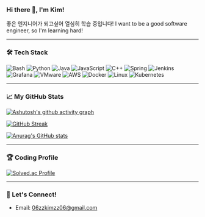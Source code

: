 ### Hi there 👋, I'm Kim!
좋은 엔지니어가 되고싶어 열심히 학습 중입니다!
I want to be a good software engineer, so I'm learning hard!

---

### 🛠️ Tech Stack
![Bash](https://img.shields.io/badge/Bash-3776AB?style=for-the-badge&logo=python&logoColor=white)
![Python](https://img.shields.io/badge/Python-3776AB?style=for-the-badge&logo=python&logoColor=white)
![Java](https://img.shields.io/badge/Java-007396?style=for-the-badge&logo=java&logoColor=white)
![JavaScript](https://img.shields.io/badge/JavaScript-F7DF1E?style=for-the-badge&logo=javascript&logoColor=black)
![C++](https://img.shields.io/badge/C++-00599C?style=for-the-badge&logo=cplusplus&logoColor=white)
![Spring](https://img.shields.io/badge/Spring-6DB33F?style=for-the-badge&logo=spring&logoColor=white)
![Jenkins](https://img.shields.io/badge/Jenkins-D24939?style=for-the-badge&logo=jenkins&logoColor=white)
![Grafana](https://img.shields.io/badge/Grafana-F46800?style=for-the-badge&logo=grafana&logoColor=white)
![VMware](https://img.shields.io/badge/VMware-607078?style=for-the-badge&logo=vmware&logoColor=white)
![AWS](https://img.shields.io/badge/AWS-232F3E?style=for-the-badge&logo=amazonaws&logoColor=white)
![Docker](https://img.shields.io/badge/Docker-2496ED?style=for-the-badge&logo=docker&logoColor=white)
![Linux](https://img.shields.io/badge/Linux-FCC624?style=for-the-badge&logo=linux&logoColor=black)
![Kubernetes](https://img.shields.io/badge/Kubernetes-326CE5?style=for-the-badge&logo=kubernetes&logoColor=white)

---

### 📈 My GitHub Stats
[![Ashutosh's github activity graph](https://github-readme-activity-graph.vercel.app/graph?username=SorryKim&theme=tokyo-night)](https://github.com/ashutosh00710/github-readme-activity-graph)<br/>

[![GitHub Streak](https://streak-stats.demolab.com/?user=SorryKim&theme=tokyonight)](https://git.io/streak-stats)

[![Anurag's GitHub stats](https://github-readme-stats.vercel.app/api?username=SorryKim&show_icons=true&theme=tokyonight)](https://github.com/anuraghazra/github-readme-stats)

---

### 🏆 Coding Profile
[![Solved.ac Profile](http://mazassumnida.wtf/api/generate_badge?boj=06zzkimzz06)](https://solved.ac/06zzkimzz06)

---

### 💬 Let's Connect!
- Email: 06zzkimzz06@gmail.com


<!--
**SorryKim/SorryKim** is a ✨ _special_ ✨ repository because its `README.md` (this file) appears on your GitHub profile.
-->
